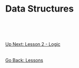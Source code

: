 # Data Structures

\
\
\
\
[Up Next: Lesson 2 - Logic](logic.md)
\
\
\
[Go Back: Lessons](../../lessons#python-lessons)
